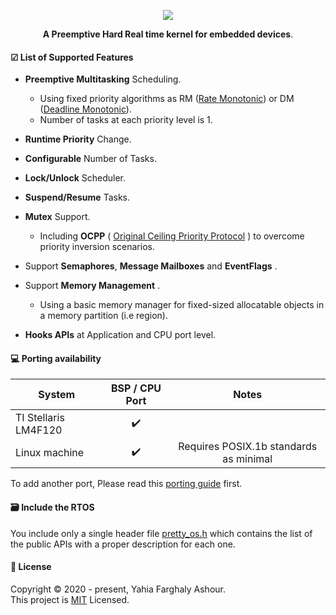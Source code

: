 <p align="center">
  <img src="logo.png">
</p>
<p align="center">
  <b>A Preemptive Hard Real time kernel for embedded devices</b>.
</p>

#### ☑ List of Supported Features

- **Preemptive Multitasking** Scheduling.
    - Using fixed priority algorithms as RM ([Rate Monotonic](https://en.wikipedia.org/wiki/Rate-monotonic_scheduling)) or DM ([Deadline Monotonic](https://en.wikipedia.org/wiki/Deadline-monotonic_scheduling)).
    - Number of tasks at each priority level is 1. 

- **Runtime Priority** Change.

- **Configurable** Number of Tasks.

- **Lock/Unlock** Scheduler.

- **Suspend/Resume** Tasks.

- **Mutex** Support. 
    - Including **OCPP** ( [Original Ceiling Priority Protocol](https://en.wikipedia.org/wiki/Priority_ceiling_protocol) ) to overcome priority inversion scenarios.

- Support **Semaphores**, **Message Mailboxes** and **EventFlags** .

- Support **Memory Management** .
    - Using a basic memory manager for fixed-sized allocatable objects in a memory partition (i.e region).    

- **Hooks APIs** at Application and CPU port level.

#### 💻 Porting availability
| System      			    | BSP / CPU Port 		| Notes                                 |
| ----------------------|:-----------------:|:-------------------------------------:|
| TI Stellaris LM4F120 	|✔️ 			           |                                       |
| Linux machine         | ✔️                 |Requires POSIX.1b standards as minimal |

To add another port, Please read this [porting guide](port/porting_guide.md) first.

#### 🗃️ Include the RTOS
You include only a single header file [pretty_os.h](kernel/pretty_os.h) which contains the list
of the public APIs with a proper description for each one.


#### 📝 License
Copyright © 2020 - present, Yahia Farghaly Ashour.<br>
This project is [MIT](https://github.com/yahiafarghaly/PrettyOS/blob/master/LICENSE) Licensed.
